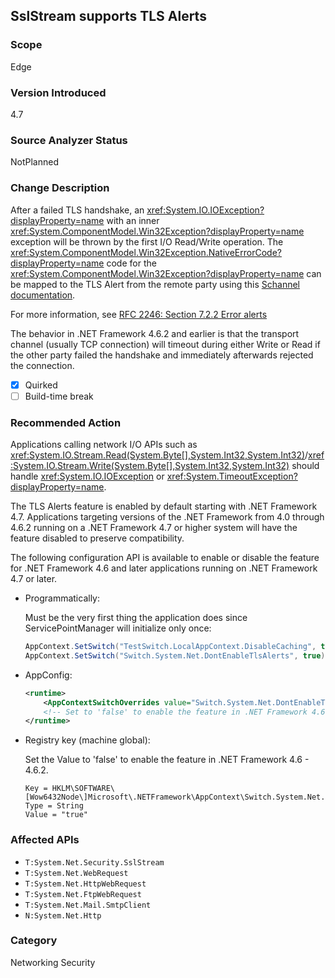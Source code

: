 ## SslStream supports TLS Alerts

### Scope
Edge

### Version Introduced
4.7

### Source Analyzer Status
NotPlanned

### Change Description

After a failed TLS handshake, an
<xref:System.IO.IOException?displayProperty=name> with an inner
<xref:System.ComponentModel.Win32Exception?displayProperty=name> exception will
be thrown by the first I/O Read/Write operation. The
<xref:System.ComponentModel.Win32Exception.NativeErrorCode?displayProperty=name>
code for the <xref:System.ComponentModel.Win32Exception?displayProperty=name>
can be mapped to the TLS Alert from the remote party using this
[Schannel documentation](https://msdn.microsoft.com/library/windows/desktop/dd721886%28v=vs.85%29.aspx).

For more information, see
[RFC 2246: Section 7.2.2 Error alerts](https://tools.ietf.org/html/rfc2246#section-7.2.2)

The behavior in .NET Framework 4.6.2 and earlier is that the transport channel (usually TCP
connection) will timeout during either Write or Read if the other party failed
the handshake and immediately afterwards rejected the connection.

- [x] Quirked
- [ ] Build-time break

### Recommended Action

Applications calling network I/O APIs such as <xref:System.IO.Stream.Read(System.Byte[],System.Int32,System.Int32)>/<xref:System.IO.Stream.Write(System.Byte[],System.Int32,System.Int32)>
should handle <xref:System.IO.IOException> or
<xref:System.TimeoutException?displayProperty=name>.

The TLS Alerts feature is enabled by default starting with .NET Framework 4.7.
Applications targeting versions of the .NET Framework from 4.0 through 4.6.2 running on a .NET Framework 4.7 or higher
system will have the feature disabled to preserve compatibility.

The following configuration API is available to enable or disable the feature
for .NET Framework 4.6 and later applications running on .NET Framework 4.7 or later.

* Programmatically:

	Must be the very first thing the application does since ServicePointManager will initialize only once:
    
    ```csharp
    AppContext.SetSwitch("TestSwitch.LocalAppContext.DisableCaching", true);
    AppContext.SetSwitch("Switch.System.Net.DontEnableTlsAlerts", true); // Set to 'false' to enable the feature in .NET Framework 4.6 - 4.6.2.
    ```

* AppConfig:

    ```xml
    <runtime>
        <AppContextSwitchOverrides value="Switch.System.Net.DontEnableTlsAlerts=true"/>
        <!-- Set to 'false' to enable the feature in .NET Framework 4.6 - 4.6.2. -->
    </runtime>
    ```

* Registry key (machine global):

    Set the Value to 'false' to enable the feature in .NET Framework 4.6 - 4.6.2.

    ```
    Key = HKLM\SOFTWARE\[Wow6432Node\]Microsoft\.NETFramework\AppContext\Switch.System.Net.DontEnableTlsAlerts
    Type = String
    Value = "true"
    ```

### Affected APIs
* `T:System.Net.Security.SslStream`
* `T:System.Net.WebRequest`
* `T:System.Net.HttpWebRequest`
* `T:System.Net.FtpWebRequest`
* `T:System.Net.Mail.SmtpClient`
* `N:System.Net.Http`

### Category
Networking
Security

<!--
    Bug 274590:SslStream TLS Alerts implementation
-->

<!-- breaking change id: 181 -->
